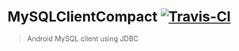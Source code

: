 MySQLClientCompact [![Travis-CI](https://travis-ci.org/chankyin/MySQLClientCompact.svg?branch=master)](https://travis-ci.org/chankyin/MySQLClientCompact)
========================================================================================================
> Android MySQL client using JDBC

